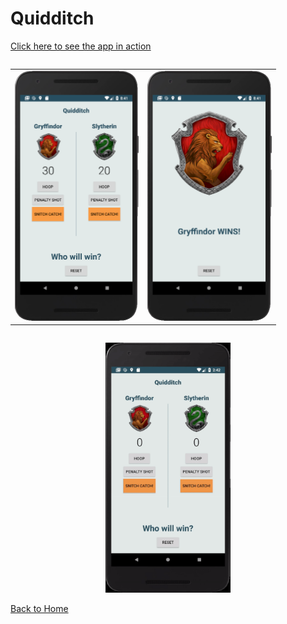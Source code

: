 Quidditch
=========
<a href="https://www.youtube.com/watch?v=SPY9Zcxtfao" target="_blank">Click here to see the app in action</a>


<div style="overflow-x:auto;">
	<table align="center" cellspacing="0" cellpadding="0" style="border: none; border-collapse:collapse">
		<tr>
			<td align="center"><a href="images/Quidditch1.PNG"><img src="images/Quidditch1.PNG" style="max-height: 400px" /></a></td>
			<td align="center"><a href="images/Quidditch2.PNG"><img src="images/Quidditch2.PNG" style="max-height: 400px" /></a></td>
		</tr>
	</table>
</div>
<p align="center">
	<a href="images/quidditchGif.gif"><img src="images/quidditchGif.gif" style="max-height: 400px" /></a>
</p>

[Back to Home](index)